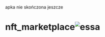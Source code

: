 apka nie skończona jeszcze 
# nft_marketplace![essa](https://user-images.githubusercontent.com/58654924/193682897-f612b57d-3cd8-4f74-b765-9e544b6f1f38.png)
